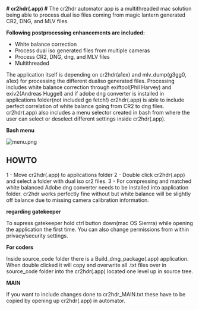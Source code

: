 **# cr2hdr(.app) #**
The cr2hdr automator app is a multithreaded mac solution being able to process dual iso files coming from magic lantern generated CR2, DNG, and MLV files. 

**Following postprocessing enhancements are included:**
-	White balance correction
-	Process dual iso generated files from multiple cameras
-	Process CR2, DNG, dng, and MLV files
-	Multithreaded 

The application itself is depending on cr2hdr(a1ex) and mlv_dump(g3gg0, a1ex) for processing the different dualiso generated files.
Processing includes white balance correction through exiftool(Phil Harvey) and exiv2(Andreas Huggel) and if adobe dng converter is installed in applications folder(not included go fetch!) cr2hdr(.app)  is able to include perfect correlation of white balance going from CR2 to dng files.
cr2hdr(.app) also includes a menu selector created in bash from where the user can select or deselect different settings inside cr2hdr(.app).


**Bash menu**

![menu.png](https://bitbucket.org/repo/Gkyeq9/images/615202290-menu.png)


## HOWTO ##

1 - Move cr2hdr(.app) to applications folder
2 - Double click cr2hdr(.app) and select a folder with dual iso cr2 files. 
3 - For compressing and matched white balanced Adobe dng converter needs to be installed into application folder. cr2hdr works perfectly fine without but white balance will be slightly off balance due to missing camera calibration information.

**regarding gatekeeper**

To supress gatekeeper hold ctrl button down(mac OS Sierrra) while opening the application the first time. You can also change permissions from within privacy/security settings.

**For coders**

Inside source_code folder there is a Build_dmg_package(.app) application. When double clicked it will copy and overwrite all .txt files over in source_code folder into the cr2hdr(.app) located one level up in source tree. 

**MAIN**
 
If you want to include changes done to cr2hdr_MAIN.txt these have to be copied by opening up cr2hdr(.app) in automator.